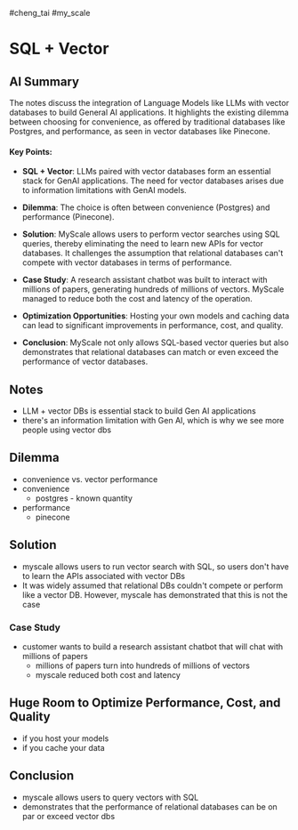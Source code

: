 #cheng_tai #my_scale

# SQL + Vector

## AI Summary

The notes discuss the integration of Language Models like LLMs with vector databases to build General AI applications. It highlights the existing dilemma between choosing for convenience, as offered by traditional databases like Postgres, and performance, as seen in vector databases like Pinecone.

#### Key Points:

- **SQL + Vector**: LLMs paired with vector databases form an essential stack for GenAI applications. The need for vector databases arises due to information limitations with GenAI models.
    
- **Dilemma**: The choice is often between convenience (Postgres) and performance (Pinecone).
    
- **Solution**: MyScale allows users to perform vector searches using SQL queries, thereby eliminating the need to learn new APIs for vector databases. It challenges the assumption that relational databases can't compete with vector databases in terms of performance.
    
- **Case Study**: A research assistant chatbot was built to interact with millions of papers, generating hundreds of millions of vectors. MyScale managed to reduce both the cost and latency of the operation.
    
- **Optimization Opportunities**: Hosting your own models and caching data can lead to significant improvements in performance, cost, and quality.
    
- **Conclusion**: MyScale not only allows SQL-based vector queries but also demonstrates that relational databases can match or even exceed the performance of vector databases.

## Notes


- LLM + vector DBs is essential stack to build Gen AI applications
- there's an information limitation with Gen AI, which is why we see more people using vector dbs

## Dilemma

- convenience vs. vector performance
- convenience
	- postgres - known quantity
- performance
	- pinecone

## Solution

- myscale allows users to run vector search with SQL, so users don't have to learn the APIs associated with vector DBs
- It was widely assumed that relational DBs couldn't compete or perform like a vector DB. However, myscale has demonstrated that this is not the case

### Case Study

- customer wants to build a research assistant chatbot that will chat with millions of papers
	- millions of papers turn into hundreds of millions of vectors
	- myscale reduced both cost and latency

## Huge Room to Optimize Performance, Cost, and Quality

- if you host your models
- if you cache your data

## Conclusion

- myscale allows users to query vectors with SQL
- demonstrates that the performance of relational databases can be on par or exceed vector dbs

